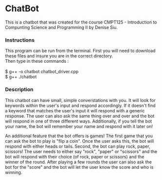 # ChatBot
This is a chatbot that was created for the course CMPT125 - Introduction to Compunting Science and Programming II
by Denise Siu.

### Instructions

This program can be run from the terminal. First you will need to download these files and insure you are in the correct directory.<br>
Then type in these commands : <br><br> 
$ g++ -o chatbot chatbot_driver.cpp <br>
$ g++ ./chatbot

### Description

This chatbot can have small, simple converstations with you. It will look for keywords within the user's input and respond accordingly. If it doesn't find a keyword that matches the user's input it will respond with a generic response. The user can also ask the same thing over and over and the bot will respond in one of three different ways. Additionally, if you tell the bot your name, the bot will remember your name and respond with it later on! <br>

An additional feature that the bot offers is games! The first game that you can ask the bot to play is "flip a coin". Once the user asks this, the bot will respond with either heads or tails. Second, the bot can play rock, paper, scissors! The user needs to either say "rock", "paper" or "scissors" and the bot will respond with their choice (of rock, paper or scissors) and the winner of the round. After playing a few rounds the user can also ask the bot for the "score" and the bot will let the user know the score and who is winning.

